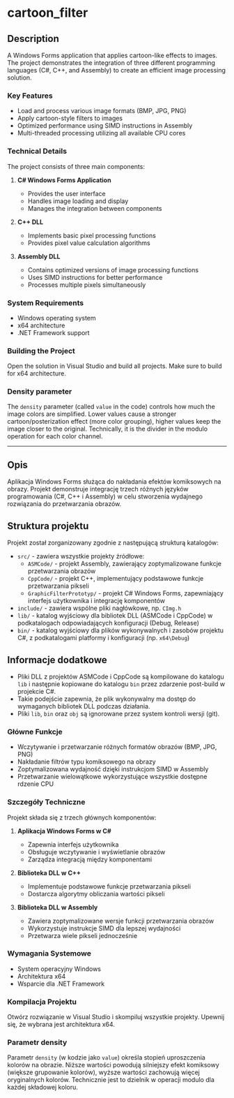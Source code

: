 # cartoon_filter

## Description
A Windows Forms application that applies cartoon-like effects to images. The project demonstrates the integration of three different programming languages (C#, C++, and Assembly) to create an efficient image processing solution.

### Key Features
- Load and process various image formats (BMP, JPG, PNG)
- Apply cartoon-style filters to images
- Optimized performance using SIMD instructions in Assembly
- Multi-threaded processing utilizing all available CPU cores

### Technical Details
The project consists of three main components:
1. **C# Windows Forms Application**
   - Provides the user interface
   - Handles image loading and display
   - Manages the integration between components

2. **C++ DLL**
   - Implements basic pixel processing functions
   - Provides pixel value calculation algorithms

3. **Assembly DLL**
   - Contains optimized versions of image processing functions
   - Uses SIMD instructions for better performance
   - Processes multiple pixels simultaneously

### System Requirements
- Windows operating system
- x64 architecture
- .NET Framework support

### Building the Project
Open the solution in Visual Studio and build all projects. Make sure to build for x64 architecture.

### Density parameter
The `density` parameter (called `value` in the code) controls how much the image colors are simplified. Lower values cause a stronger cartoon/posterization effect (more color grouping), higher values keep the image closer to the original. Technically, it is the divider in the modulo operation for each color channel.

---
 
## Opis
Aplikacja Windows Forms służąca do nakładania efektów komiksowych na obrazy. Projekt demonstruje integrację trzech różnych języków programowania (C#, C++ i Assembly) w celu stworzenia wydajnego rozwiązania do przetwarzania obrazów.

## Struktura projektu

Projekt został zorganizowany zgodnie z następującą strukturą katalogów:

- `src/` - zawiera wszystkie projekty źródłowe:
  - `ASMCode/` - projekt Assembly, zawierający zoptymalizowane funkcje przetwarzania obrazów
  - `CppCode/` - projekt C++, implementujący podstawowe funkcje przetwarzania pikseli
  - `GraphicFilterPrototyp/` - projekt C# Windows Forms, zapewniający interfejs użytkownika i integrację komponentów
- `include/` - zawiera wspólne pliki nagłówkowe, np. `CImg.h`
- `lib/` - katalog wyjściowy dla bibliotek DLL (ASMCode i CppCode) w podkatalogach odpowiadających konfiguracji (Debug, Release)
- `bin/` - katalog wyjściowy dla plików wykonywalnych i zasobów projektu C#, z podkatalogami platformy i konfiguracji (np. `x64\Debug`)

## Informacje dodatkowe

- Pliki DLL z projektów ASMCode i CppCode są kompilowane do katalogu `lib` i następnie kopiowane do katalogu `bin` przez zdarzenie post-build w projekcie C#.
- Takie podejście zapewnia, że plik wykonywalny ma dostęp do wymaganych bibliotek DLL podczas działania.
- Pliki `lib`, `bin` oraz `obj` są ignorowane przez system kontroli wersji (git).


### Główne Funkcje
- Wczytywanie i przetwarzanie różnych formatów obrazów (BMP, JPG, PNG)
- Nakładanie filtrów typu komiksowego na obrazy
- Zoptymalizowana wydajność dzięki instrukcjom SIMD w Assembly
- Przetwarzanie wielowątkowe wykorzystujące wszystkie dostępne rdzenie CPU

### Szczegóły Techniczne
Projekt składa się z trzech głównych komponentów:
1. **Aplikacja Windows Forms w C#**
   - Zapewnia interfejs użytkownika
   - Obsługuje wczytywanie i wyświetlanie obrazów
   - Zarządza integracją między komponentami

2. **Biblioteka DLL w C++**
   - Implementuje podstawowe funkcje przetwarzania pikseli
   - Dostarcza algorytmy obliczania wartości pikseli

3. **Biblioteka DLL w Assembly**
   - Zawiera zoptymalizowane wersje funkcji przetwarzania obrazów
   - Wykorzystuje instrukcje SIMD dla lepszej wydajności
   - Przetwarza wiele pikseli jednocześnie

### Wymagania Systemowe
- System operacyjny Windows
- Architektura x64
- Wsparcie dla .NET Framework

### Kompilacja Projektu
Otwórz rozwiązanie w Visual Studio i skompiluj wszystkie projekty. Upewnij się, że wybrana jest architektura x64.

### Parametr density
Parametr `density` (w kodzie jako `value`) określa stopień uproszczenia kolorów na obrazie. Niższe wartości powodują silniejszy efekt komiksowy (większe grupowanie kolorów), wyższe wartości zachowują więcej oryginalnych kolorów. Technicznie jest to dzielnik w operacji modulo dla każdej składowej koloru.
